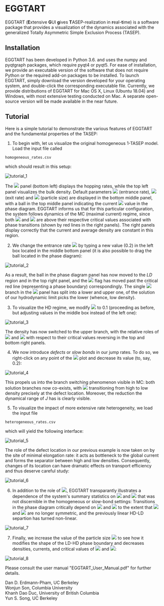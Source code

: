 # EGGTART
EGGTART (**E**xtensive **G**UI **g**ives **T**ASEP-realization in **r**eal-**t**ime) is a software package that provides a visualization of the dynamics associated with the generalized Totally Asymmetric Simple Exclusion Process (TASEP).

## Installation
EGGTART has been developed in Python 3.6. and uses the numpy and pyqtgraph packages, which require pyqt4 or pyqt5. For ease of installation, we provide an executable version of the software that does not require Python or the required add-on packages to be installed. To launch EGGTART, simply download the version developed for your operating system, and double-click the corresponding executable file. Currently, we provide distributions of EGGTART for Mac OS X, Linux (Ubuntu 18.04) and Windows, with most extensive testing conducted on Mac. A separate open-source version will be made available in the near future. 

## Tutorial
Here is a simple tutorial to demonstrate the various features of EGGTART and the fundamental properties of the TASEP:

1. To begin with, let us visualize the original homogeneous 1-TASEP model. Load the input file called 
```
homogeneous_rates.csv
```
which should result in this setup:

![tutorial_1](figures/tutorial_1.png)

The <img src="https://render.githubusercontent.com/render/math?math=\lambda"> panel (bottom left) displays the hopping rates, while the top left panel visualizes the bulk density. Default parameters <img src="https://render.githubusercontent.com/render/math?math=\alpha"> (entrance rate), <img src="https://render.githubusercontent.com/render/math?math=\beta"> (exit rate) and <img src="https://render.githubusercontent.com/render/math?math=\ell"> (particle size) are displayed in the bottom middle panel, with a ball in the top middle panel indicating the current <img src="https://render.githubusercontent.com/render/math?math=(\alpha, \beta)"> value in the phase diagram. EGGTART informs us that for this particular configuration, the system follows dynamics of the MC (maximal current) regime, since both <img src="https://render.githubusercontent.com/render/math?math=\alpha"> and <img src="https://render.githubusercontent.com/render/math?math=\beta"> are above their respective critical values associated with phase transitions (shown by red lines in the right panels). The right panels display correctly that the current and average density are constant in this region.

2. We change the entrance rate <img src="https://render.githubusercontent.com/render/math?math=\alpha"> by typing a new value (0.2) in the left box located in the middle bottom panel (it is also possible to drag the ball located in the phase diagram):

![tutorial_2](figures/tutorial_2.png)

As a result, the ball in the phase diagram panel has now moved to the _LD_ region and in the top right panel, and the <img src="https://render.githubusercontent.com/render/math?math=\alpha"> flag has moved past the critical red line (representing a phase boundary) correspondingly. The single <img src="https://render.githubusercontent.com/render/math?math=\rho"> branch in the <img src="https://render.githubusercontent.com/render/math?math=\rho"> panel has split into a lower and upper one, of the solution of our hydrodynamic limit picks the lower (whence, low density).

3. To visualize the HD regime, we modify <img src="https://render.githubusercontent.com/render/math?math=\beta"> to 0.1 (proceeding as before, but adjusting values in the middle box instead of the left one):

![tutorial_3](figures/tutorial_3.png)

The density has now switched to the upper branch, with the relative roles of <img src="https://render.githubusercontent.com/render/math?math=\alpha"> and <img src="https://render.githubusercontent.com/render/math?math=\beta"> with respect to their critical values reversing in the top and bottom right panels.

4. We now introduce _defects_ or _slow bonds_ in our jump rates. To do so, we right-click on any point of the <img src="https://render.githubusercontent.com/render/math?math=\lambda"> plot and decrease its value (to, say, 0.2):

![tutorial_4](figures/tutorial_4.png)

This propels us into the branch switching phenomenon visible in MC: both solution branches now co-exists, with <img src="https://render.githubusercontent.com/render/math?math=\rho"> transitioning from high to low density precisely at the defect location.  Moreover, the reduction the dynamical range of _J_ has is clearly visible.

5. To visualize the impact of more extensive rate heterogeneity, we load the input file
```
heterogeneous_rates.csv
```
which will yield the following interface:

![tutorial_5](figures/tutorial_5.png)

The role of the defect location in our previous example is now taken on by the site of minimal elongation rate: it acts as bottleneck to the global current and forms the separator between high and low densities. Consequently, changes of its location can have dramatic effects on transport efficiency and thus deserve careful study:

![tutorial_6](figures/tutorial_6.png)

6. In addition to the role of <img src="https://render.githubusercontent.com/render/math?math=\lambda_{\min}">, EGGTART transparantly illustrates a dependence of the system's summary statistics on <img src="https://render.githubusercontent.com/render/math?math=\lambda(0)"> and <img src="https://render.githubusercontent.com/render/math?math=\lambda(1)"> that was not discernible in the homogeneous or slow-bond settings: Transitions in the phase diagram critically depend on <img src="https://render.githubusercontent.com/render/math?math=\lambda(0)"> and <img src="https://render.githubusercontent.com/render/math?math=\lambda(1)"> to the extent that <img src="https://render.githubusercontent.com/render/math?math=\alpha^{\ast}"> and <img src="https://render.githubusercontent.com/render/math?math=\beta^{\ast}"> are no longer symmetric, and the previously linear HD-LD separtion has turned non-linear.

![tutorial_7](figures/tutorial_8.png)

7. Finally, we increase the value of the particle size <img src="https://render.githubusercontent.com/render/math?math=\ell"> to see how it modifies the shape of the LD-HD phase boundary and decreases densities, currents, and critical values of <img src="https://render.githubusercontent.com/render/math?math=\alpha"> and <img src="https://render.githubusercontent.com/render/math?math=\beta">:

![tutorial_8](figures/tutorial_9.png)

Please consult the user manual "EGGTART_User_Manual.pdf" for further details.
  
Dan D. Erdmann-Pham, UC Berkeley\
Wonjun Son, Columbia University\
Khanh Dao Duc, University of British Columbia\
Yun S. Song, UC Berkeley
